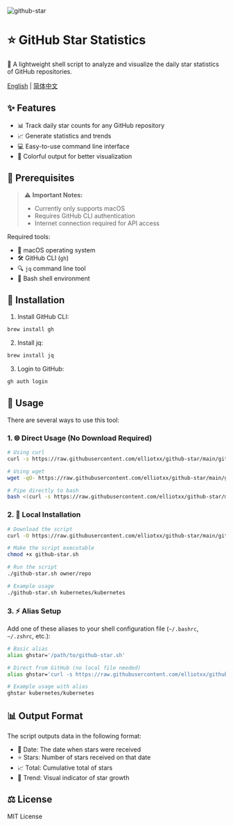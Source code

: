 ![github-star](https://socialify.git.ci/elliotxx/github-star/image?description=1&font=Raleway&issues=1&language=1&name=1&owner=1&pattern=Circuit%20Board&pulls=1&stargazers=1&theme=Auto)

# ⭐️ GitHub Star Statistics

🐚 A lightweight shell script to analyze and visualize the daily star statistics of GitHub repositories.

[English](./README.md) | [简体中文](./README_zh-CN.md)

## ✨ Features

- 📊 Track daily star counts for any GitHub repository
- 📈 Generate statistics and trends
- 💻 Easy-to-use command line interface
- 🎨 Colorful output for better visualization

## 🚀 Prerequisites

> ⚠️ **Important Notes:**
> - Currently only supports macOS
> - Requires GitHub CLI authentication
> - Internet connection required for API access

Required tools:
- 🔧 macOS operating system
- 🛠 GitHub CLI (`gh`)
- 🔍 `jq` command line tool
- 🐚 Bash shell environment

## 🔧 Installation

1. Install GitHub CLI:
```bash
brew install gh
```

2. Install jq:
```bash
brew install jq
```

3. Login to GitHub:
```bash
gh auth login
```

## 📖 Usage

There are several ways to use this tool:

### 1. 🌐 Direct Usage (No Download Required)

```bash
# Using curl
curl -s https://raw.githubusercontent.com/elliotxx/github-star/main/github-star.sh | bash -s -- kubernetes/kubernetes

# Using wget
wget -qO- https://raw.githubusercontent.com/elliotxx/github-star/main/github-star.sh | bash -s -- golang/go

# Pipe directly to bash
bash <(curl -s https://raw.githubusercontent.com/elliotxx/github-star/main/github-star.sh) denoland/deno
```

### 2. 💾 Local Installation

```bash
# Download the script
curl -O https://raw.githubusercontent.com/elliotxx/github-star/main/github-star.sh

# Make the script executable
chmod +x github-star.sh

# Run the script
./github-star.sh owner/repo

# Example usage
./github-star.sh kubernetes/kubernetes
```

### 3. ⚡️ Alias Setup

Add one of these aliases to your shell configuration file (`~/.bashrc`, `~/.zshrc`, etc.):

```bash
# Basic alias
alias ghstar='/path/to/github-star.sh'

# Direct from GitHub (no local file needed)
alias ghstar='curl -s https://raw.githubusercontent.com/elliotxx/github-star/main/github-star.sh | bash -s --'

# Example usage with alias
ghstar kubernetes/kubernetes
```

## 📊 Output Format

The script outputs data in the following format:
- 📅 Date: The date when stars were received
- ⭐️ Stars: Number of stars received on that date
- 📈 Total: Cumulative total of stars
- 🔄 Trend: Visual indicator of star growth

## ⚖️ License

MIT License

